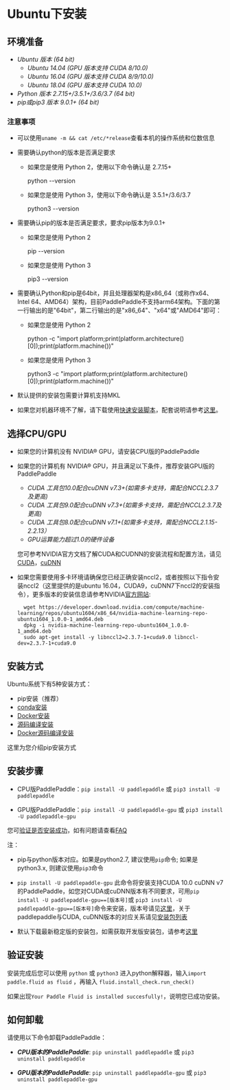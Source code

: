 # **Ubuntu下安装**

## 环境准备

* *Ubuntu 版本 (64 bit)*
    * *Ubuntu 14.04 (GPU 版本支持 CUDA 8/10.0)*
    * *Ubuntu 16.04 (GPU 版本支持 CUDA 8/9/10.0)*
    * *Ubuntu 18.04 (GPU 版本支持 CUDA 10.0)*
* *Python 版本 2.7.15+/3.5.1+/3.6/3.7 (64 bit)*
* *pip或pip3 版本 9.0.1+ (64 bit)*

### 注意事项

* 可以使用`uname -m && cat /etc/*release`查看本机的操作系统和位数信息
* 需要确认python的版本是否满足要求

    * 如果您是使用 Python 2，使用以下命令确认是 2.7.15+

        python --version

    * 如果您是使用 Python 3，使用以下命令确认是 3.5.1+/3.6/3.7

        python3 --version

* 需要确认pip的版本是否满足要求，要求pip版本为9.0.1+

    * 如果您是使用 Python 2 

        pip --version

    * 如果您是使用 Python 3

        pip3 --version

* 需要确认Python和pip是64bit，并且处理器架构是x86_64（或称作x64、Intel 64、AMD64）架构，目前PaddlePaddle不支持arm64架构。下面的第一行输出的是"64bit"，第二行输出的是"x86_64"、"x64"或"AMD64"即可：

    * 如果您是使用 Python 2

        python -c "import platform;print(platform.architecture()[0]);print(platform.machine())"

    * 如果您是使用 Python 3
    
        python3 -c "import platform;print(platform.architecture()[0]);print(platform.machine())"

* 默认提供的安装包需要计算机支持MKL
* 如果您对机器环境不了解，请下载使用[快速安装脚本](https://fast-install.bj.bcebos.com/fast_install.sh)，配套说明请参考[这里](https://github.com/PaddlePaddle/FluidDoc/tree/develop/doc/fluid/beginners_guide/install/install_script.md)。

## 选择CPU/GPU

* 如果您的计算机没有 NVIDIA® GPU，请安装CPU版的PaddlePaddle

* 如果您的计算机有 NVIDIA® GPU，并且满足以下条件，推荐安装GPU版的PaddlePaddle
	* *CUDA 工具包10.0配合cuDNN v7.3+(如需多卡支持，需配合NCCL2.3.7及更高)*
	* *CUDA 工具包9.0配合cuDNN v7.3+(如需多卡支持，需配合NCCL2.3.7及更高)*
	* *CUDA 工具包8.0配合cuDNN v7.1+(如需多卡支持，需配合NCCL2.1.15-2.2.13）*
	* *GPU运算能力超过1.0的硬件设备*


	您可参考NVIDIA官方文档了解CUDA和CUDNN的安装流程和配置方法，请见[CUDA](https://docs.nvidia.com/cuda/cuda-installation-guide-linux/)，[cuDNN](https://docs.nvidia.com/deeplearning/sdk/cudnn-install/)
	
* 如果您需要使用多卡环境请确保您已经正确安装nccl2，或者按照以下指令安装nccl2（这里提供的是ubuntu 16.04，CUDA9，cuDNN7下nccl2的安装指令），更多版本的安装信息请参考NVIDIA[官方网站](https://developer.nvidia.com/nccl):


		wget https://developer.download.nvidia.com/compute/machine-learning/repos/ubuntu1604/x86_64/nvidia-machine-learning-repo-ubuntu1604_1.0.0-1_amd64.deb
		dpkg -i nvidia-machine-learning-repo-ubuntu1604_1.0.0-1_amd64.deb`
		sudo apt-get install -y libnccl2=2.3.7-1+cuda9.0 libnccl-dev=2.3.7-1+cuda9.0

	

## 安装方式

Ubuntu系统下有5种安装方式：

* pip安装（推荐）
* [conda安装](./install_Conda.html)
* [Docker安装](./install_Docker.html)
* [源码编译安装](./compile/compile_Ubuntu.html#ubt_source)
* [Docker源码编译安装](./compile/compile_Ubuntu.html#ubt_docker)

这里为您介绍pip安装方式

## 安装步骤

* CPU版PaddlePaddle：`pip install -U paddlepaddle` 或 `pip3 install -U paddlepaddle`


* GPU版PaddlePaddle：`pip install -U paddlepaddle-gpu` 或 `pip3 install   -U paddlepaddle-gpu`

您可[验证是否安装成功](#check)，如有问题请查看[FAQ](./FAQ.html)

注：

* pip与python版本对应。如果是python2.7, 建议使用`pip`命令; 如果是python3.x, 则建议使用`pip3`命令


* `pip install -U paddlepaddle-gpu` 此命令将安装支持CUDA 10.0 cuDNN v7的PaddlePaddle，如您对CUDA或cuDNN版本有不同要求，可用`pip install -U paddlepaddle-gpu==[版本号]`或 `pip3 install -U paddlepaddle-gpu==[版本号]`命令来安装，版本号请见[这里](https://pypi.org/project/paddlepaddle-gpu/#history)，关于paddlepaddle与CUDA, cuDNN版本的对应关系请见[安装包列表](./Tables.html/#whls)


* 默认下载最新稳定版的安装包，如需获取开发版安装包，请参考[这里](./Tables.html/#ciwhls)

<a name="check"></a>
## 验证安装
安装完成后您可以使用 `python` 或 `python3` 进入python解释器，输入`import paddle.fluid as fluid` ，再输入
 `fluid.install_check.run_check()`

如果出现`Your Paddle Fluid is installed succesfully!`，说明您已成功安装。

## 如何卸载
请使用以下命令卸载PaddlePaddle：

* ***CPU版本的PaddlePaddle***: `pip uninstall paddlepaddle` 或 `pip3 uninstall paddlepaddle`

* ***GPU版本的PaddlePaddle***: `pip uninstall paddlepaddle-gpu` 或 `pip3 uninstall paddlepaddle-gpu`
